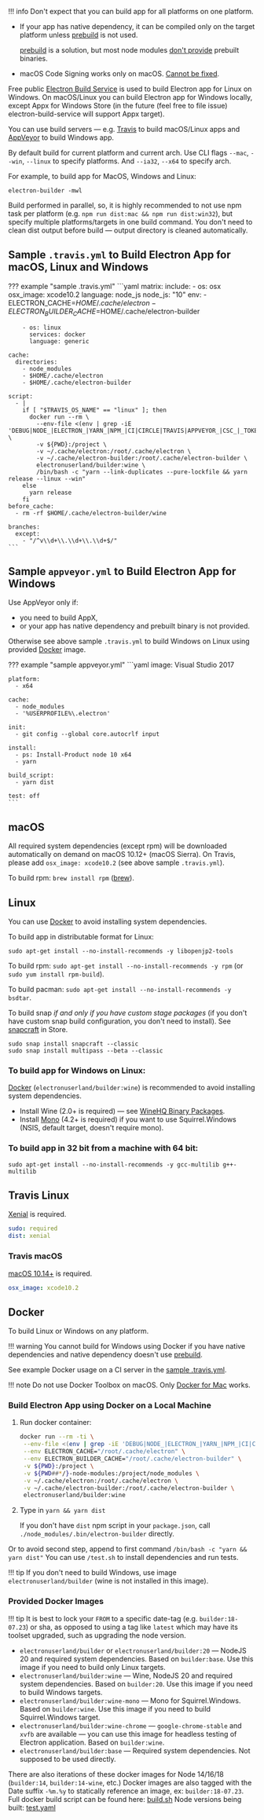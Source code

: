 !!! info
    Don't expect that you can build app for all platforms on one platform.

* If your app has native dependency, it can be compiled only on the target platform unless [prebuild](https://www.npmjs.com/package/prebuild) is not used.

    [prebuild](https://www.npmjs.com/package/prebuild) is a solution, but most node modules [don't provide](https://github.com/atom/node-keytar/issues/27) prebuilt binaries.

* macOS Code Signing works only on macOS. [Cannot be fixed](http://stackoverflow.com/a/12156576).

Free public [Electron Build Service](https://github.com/electron-userland/electron-build-service) is used to build Electron app for Linux on Windows. On macOS/Linux you can build Electron app for Windows locally, except Appx for Windows Store (in the future (feel free to file issue) electron-build-service will support Appx target).

You can use build servers — e.g. [Travis](https://travis-ci.org) to build macOS/Linux apps and [AppVeyor](http://www.appveyor.com/) to build Windows app.

By default build for current platform and current arch. Use CLI flags `--mac`, `--win`, `--linux` to specify platforms. And `--ia32`, `--x64` to specify arch.

For example, to build app for MacOS, Windows and Linux:
```
electron-builder -mwl
```

Build performed in parallel, so, it is highly recommended to not use npm task per platform (e.g. `npm run dist:mac && npm run dist:win32`), but specify multiple platforms/targets in one build command.
You don't need to clean dist output before build — output directory is cleaned automatically.

## Sample `.travis.yml` to Build Electron App for macOS, Linux and Windows

??? example "sample .travis.yml"
    ```yaml
    matrix:
      include:
        - os: osx
          osx_image: xcode10.2
          language: node_js
          node_js: "10"
          env:
            - ELECTRON_CACHE=$HOME/.cache/electron
            - ELECTRON_BUILDER_CACHE=$HOME/.cache/electron-builder

        - os: linux
          services: docker
          language: generic

    cache:
      directories:
        - node_modules
        - $HOME/.cache/electron
        - $HOME/.cache/electron-builder

    script:
      - |
        if [ "$TRAVIS_OS_NAME" == "linux" ]; then
          docker run --rm \
            --env-file <(env | grep -iE 'DEBUG|NODE_|ELECTRON_|YARN_|NPM_|CI|CIRCLE|TRAVIS|APPVEYOR_|CSC_|_TOKEN|_KEY|AWS_|STRIP|BUILD_') \
            -v ${PWD}:/project \
            -v ~/.cache/electron:/root/.cache/electron \
            -v ~/.cache/electron-builder:/root/.cache/electron-builder \
            electronuserland/builder:wine \
            /bin/bash -c "yarn --link-duplicates --pure-lockfile && yarn release --linux --win"
        else
          yarn release
        fi
    before_cache:
      - rm -rf $HOME/.cache/electron-builder/wine

    branches:
      except:
        - "/^v\\d+\\.\\d+\\.\\d+$/"
    ```

## Sample `appveyor.yml` to Build Electron App for Windows

Use AppVeyor only if:
* you need to build AppX,
* or your app has native dependency and prebuilt binary is not provided.

Otherwise see above sample `.travis.yml` to build Windows on Linux using provided [Docker](#docker) image.

??? example "sample appveyor.yml"
    ```yaml
    image: Visual Studio 2017

    platform:
      - x64

    cache:
      - node_modules
      - '%USERPROFILE%\.electron'

    init:
      - git config --global core.autocrlf input

    install:
      - ps: Install-Product node 10 x64
      - yarn

    build_script:
      - yarn dist

    test: off
    ```

## macOS

All required system dependencies (except rpm) will be downloaded automatically on demand on macOS 10.12+ (macOS Sierra). On Travis, please add `osx_image: xcode10.2` (see above sample `.travis.yml`).

To build rpm: `brew install rpm` ([brew](https://brew.sh)).

## Linux

You can use [Docker](#docker) to avoid installing system dependencies.

To build app in distributable format for Linux:
```
sudo apt-get install --no-install-recommends -y libopenjp2-tools
```

To build rpm: `sudo apt-get install --no-install-recommends -y rpm` (or `sudo yum install rpm-build`).

To build pacman: `sudo apt-get install --no-install-recommends -y bsdtar`.

To build snap *if and only if you have custom stage packages* (if you don't have custom snap build configuration, you don't need to install). See [snapcraft](https://snapcraft.io/snapcraft) in Store.
```
sudo snap install snapcraft --classic
sudo snap install multipass --beta --classic
```

### To build app for Windows on Linux:

[Docker](#docker) (`electronuserland/builder:wine`) is recommended to avoid installing system dependencies.

* Install Wine (2.0+ is required) — see [WineHQ Binary Packages](https://www.winehq.org/download#binary).
* Install [Mono](http://www.mono-project.com/download/#download-lin) (4.2+ is required) if you want to use Squirrel.Windows (NSIS, default target, doesn't require mono).

### To build app in 32 bit from a machine with 64 bit:

```
sudo apt-get install --no-install-recommends -y gcc-multilib g++-multilib
```

## Travis Linux
[Xenial](https://docs.travis-ci.com/user/trusty-ci-environment/) is required.
```yaml
sudo: required
dist: xenial
```

### Travis macOS
[macOS 10.14+](https://docs.travis-ci.com/user/osx-ci-environment/#OS-X-Version) is required.
```yaml
osx_image: xcode10.2
```

## Docker

To build Linux or Windows on any platform.

!!! warning
    You cannot build for Windows using Docker if you have native dependencies and native dependency doesn't use [prebuild](https://www.npmjs.com/package/prebuild).

See example Docker usage on a CI server in the [sample .travis.yml](https://github.com/develar/onshape-desktop-shell/blob/master/.travis.yml).

!!! note
    Do not use Docker Toolbox on macOS. Only [Docker for Mac](https://docs.docker.com/docker-for-mac/install/) works.

### Build Electron App using Docker on a Local Machine

1. Run docker container:

    ```sh
    docker run --rm -ti \
     --env-file <(env | grep -iE 'DEBUG|NODE_|ELECTRON_|YARN_|NPM_|CI|CIRCLE|TRAVIS_TAG|TRAVIS|TRAVIS_REPO_|TRAVIS_BUILD_|TRAVIS_BRANCH|TRAVIS_PULL_REQUEST_|APPVEYOR_|CSC_|GH_|GITHUB_|BT_|AWS_|STRIP|BUILD_') \
     --env ELECTRON_CACHE="/root/.cache/electron" \
     --env ELECTRON_BUILDER_CACHE="/root/.cache/electron-builder" \
     -v ${PWD}:/project \
     -v ${PWD##*/}-node-modules:/project/node_modules \
     -v ~/.cache/electron:/root/.cache/electron \
     -v ~/.cache/electron-builder:/root/.cache/electron-builder \
     electronuserland/builder:wine
    ```

2. Type in `yarn && yarn dist`

   If you don't have `dist` npm script in your `package.json`, call `./node_modules/.bin/electron-builder` directly.

Or to avoid second step, append to first command `/bin/bash -c "yarn && yarn dist"` You can use `/test.sh` to install dependencies and run tests.

!!! tip
    If you don't need to build Windows, use image `electronuserland/builder` (wine is not installed in this image).

### Provided Docker Images

!!! tip
    It is best to lock your `FROM` to a specific date-tag (e.g. `builder:18-07.23`) or sha, as opposed to using a tag like `latest` which may have its toolset upgraded, such as upgrading the node version.

* `electronuserland/builder` or `electronuserland/builder:20` — NodeJS 20 and required system dependencies. Based on `builder:base`. Use this image if you need to build only Linux targets.
* `electronuserland/builder:wine` — Wine, NodeJS 20 and required system dependencies. Based on `builder:20`. Use this image if you need to build Windows targets.
* `electronuserland/builder:wine-mono` — Mono for Squirrel.Windows. Based on `builder:wine`. Use this image if you need to build Squirrel.Windows target.
* `electronuserland/builder:wine-chrome` — `google-chrome-stable` and `xvfb` are available — you can use this image for headless testing of Electron application. Based on `builder:wine`.
* `electronuserland/builder:base` — Required system dependencies. Not supposed to be used directly.

There are also iterations of these docker images for Node 14/16/18 (`builder:14`, `builder:14-wine`, etc.)
Docker images are also tagged with the Date suffix `-%m.%y` to statically reference an image, ex: `builder:18-07.23`.
Full docker build script can be found here: [build.sh](https://github.com/electron-userland/electron-builder/blob/master/docker/build.sh)
Node versions being built: [test.yaml](https://github.com/electron-userland/electron-builder/blob/master/.github/workflows/test.yaml)
